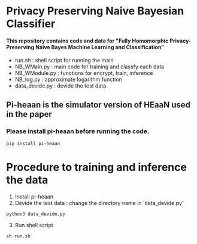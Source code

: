# Privacy Preserving Naive Bayesian Classifier

#### This repository contains code and data for "Fully Homomorphic Privacy-Preserving Naive Bayes Machine Learning and Classification"

- run.sh : shell script for running the main
- NB_WMain.py : main code for training and classfy each data
- NB_WModule.py : functions for encrypt, train, inference 
- NB_log.py : approximate logarithm function
- data_devide.py : devide the test data 

## Pi-heaan is the simulator version of HEaaN used in the paper
### Please install pi-heaan before running the code.
```console
pip install pi-heaan
```

# Procedure to training and inference the data

1. Install pi-heaan
2. Devide the test data : change the directory name in 'data_devide.py'
```console
python3 data_devide.py
```
3. Run shell script
```console
sh run.sh
``` 
